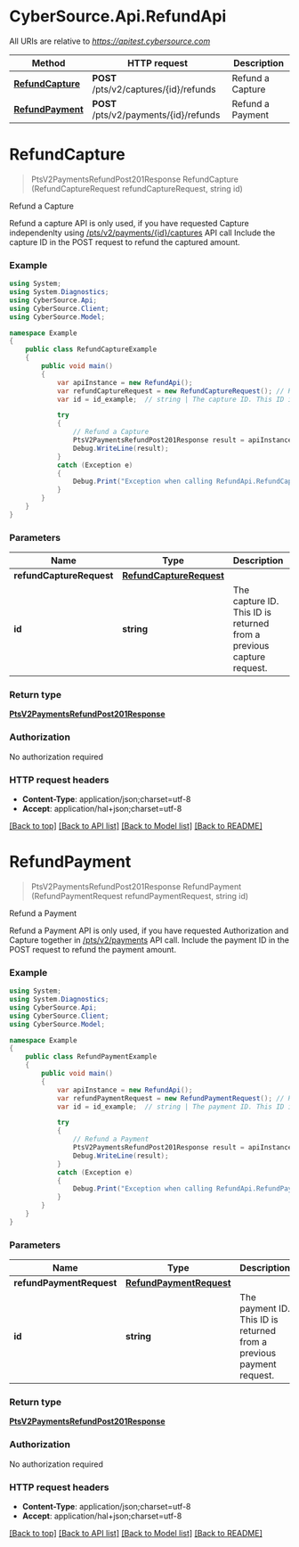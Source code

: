 # CyberSource.Api.RefundApi

All URIs are relative to *https://apitest.cybersource.com*

Method | HTTP request | Description
------------- | ------------- | -------------
[**RefundCapture**](RefundApi.md#refundcapture) | **POST** /pts/v2/captures/{id}/refunds | Refund a Capture
[**RefundPayment**](RefundApi.md#refundpayment) | **POST** /pts/v2/payments/{id}/refunds | Refund a Payment


<a name="refundcapture"></a>
# **RefundCapture**
> PtsV2PaymentsRefundPost201Response RefundCapture (RefundCaptureRequest refundCaptureRequest, string id)

Refund a Capture

Refund a capture API is only used, if you have requested Capture independenlty using [/pts/v2/payments/{id}/captures](https://developer.cybersource.com/api-reference-assets/index.html#payments_capture) API call Include the capture ID in the POST request to refund the captured amount. 

### Example
```csharp
using System;
using System.Diagnostics;
using CyberSource.Api;
using CyberSource.Client;
using CyberSource.Model;

namespace Example
{
    public class RefundCaptureExample
    {
        public void main()
        {
            var apiInstance = new RefundApi();
            var refundCaptureRequest = new RefundCaptureRequest(); // RefundCaptureRequest | 
            var id = id_example;  // string | The capture ID. This ID is returned from a previous capture request.

            try
            {
                // Refund a Capture
                PtsV2PaymentsRefundPost201Response result = apiInstance.RefundCapture(refundCaptureRequest, id);
                Debug.WriteLine(result);
            }
            catch (Exception e)
            {
                Debug.Print("Exception when calling RefundApi.RefundCapture: " + e.Message );
            }
        }
    }
}
```

### Parameters

Name | Type | Description  | Notes
------------- | ------------- | ------------- | -------------
 **refundCaptureRequest** | [**RefundCaptureRequest**](RefundCaptureRequest.md)|  | 
 **id** | **string**| The capture ID. This ID is returned from a previous capture request. | 

### Return type

[**PtsV2PaymentsRefundPost201Response**](PtsV2PaymentsRefundPost201Response.md)

### Authorization

No authorization required

### HTTP request headers

 - **Content-Type**: application/json;charset=utf-8
 - **Accept**: application/hal+json;charset=utf-8

[[Back to top]](#) [[Back to API list]](../README.md#documentation-for-api-endpoints) [[Back to Model list]](../README.md#documentation-for-models) [[Back to README]](../README.md)

<a name="refundpayment"></a>
# **RefundPayment**
> PtsV2PaymentsRefundPost201Response RefundPayment (RefundPaymentRequest refundPaymentRequest, string id)

Refund a Payment

Refund a Payment API is only used, if you have requested Authorization and Capture together in [/pts/v2/payments](https://developer.cybersource.com/api-reference-assets/index.html#payments_payments) API call.  Include the payment ID in the POST request to refund the payment amount. 

### Example
```csharp
using System;
using System.Diagnostics;
using CyberSource.Api;
using CyberSource.Client;
using CyberSource.Model;

namespace Example
{
    public class RefundPaymentExample
    {
        public void main()
        {
            var apiInstance = new RefundApi();
            var refundPaymentRequest = new RefundPaymentRequest(); // RefundPaymentRequest | 
            var id = id_example;  // string | The payment ID. This ID is returned from a previous payment request.

            try
            {
                // Refund a Payment
                PtsV2PaymentsRefundPost201Response result = apiInstance.RefundPayment(refundPaymentRequest, id);
                Debug.WriteLine(result);
            }
            catch (Exception e)
            {
                Debug.Print("Exception when calling RefundApi.RefundPayment: " + e.Message );
            }
        }
    }
}
```

### Parameters

Name | Type | Description  | Notes
------------- | ------------- | ------------- | -------------
 **refundPaymentRequest** | [**RefundPaymentRequest**](RefundPaymentRequest.md)|  | 
 **id** | **string**| The payment ID. This ID is returned from a previous payment request. | 

### Return type

[**PtsV2PaymentsRefundPost201Response**](PtsV2PaymentsRefundPost201Response.md)

### Authorization

No authorization required

### HTTP request headers

 - **Content-Type**: application/json;charset=utf-8
 - **Accept**: application/hal+json;charset=utf-8

[[Back to top]](#) [[Back to API list]](../README.md#documentation-for-api-endpoints) [[Back to Model list]](../README.md#documentation-for-models) [[Back to README]](../README.md)

